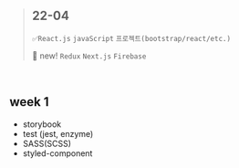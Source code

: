 > ## 22-04
> 
> `✅React.js` `javaScript` `프로젝트(bootstrap/react/etc.)` 
> 
> 🔅 new! `Redux` `Next.js` `Firebase`

<br>

## week 1

- storybook
- test (jest, enzyme)
- SASS(SCSS)
- styled-component

